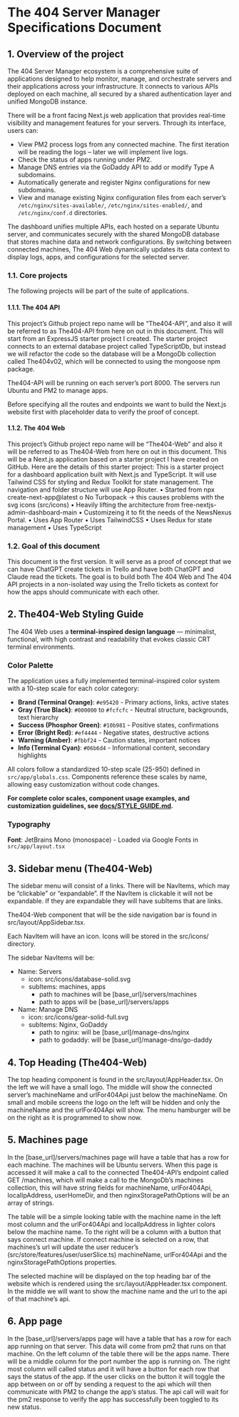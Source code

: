 # The 404 Server Manager Specifications Document

## 1. Overview of the project

The 404 Server Manager ecosystem is a comprehensive suite of applications designed to help monitor, manage, and orchestrate servers and their applications across your infrastructure. It connects to various APIs deployed on each machine, all secured by a shared authentication layer and unified MongoDB instance.

There will be a front facing Next.js web application that provides real-time visibility and management features for your servers. Through its interface, users can:

- View PM2 process logs from any connected machine. The first iteration will be reading the logs – later we will implement live logs.
- Check the status of apps running under PM2.
- Manage DNS entries via the GoDaddy API to add or modify Type A subdomains.
- Automatically generate and register Nginx configurations for new subdomains.
- View and manage existing Nginx configuration files from each server’s `/etc/nginx/sites-available/`, `/etc/nginx/sites-enabled/`, and `/etc/nginx/conf.d` directories.

The dashboard unifies multiple APIs, each hosted on a separate Ubuntu server, and communicates securely with the shared MongoDB database that stores machine data and network configurations. By switching between connected machines, The 404 Web dynamically updates its data context to display logs, apps, and configurations for the selected server.

### 1.1. Core projects

The following projects will be part of the suite of applications.

#### 1.1.1. The 404 API

This project’s Github project repo name will be “The404-API”, and also it will be referred to as The404-API from here on out in this document. This will start from an ExpressJS starter project I created. The starter project connects to an external database project called TypeScriptDb, but instead we will refactor the code so the database will be a MongoDb collection called The404v02, which will be connected to using the mongoose npm package.

The404-API will be running on each server’s port 8000. The servers run Ubuntu and PM2 to manage apps.

Before specifying all the routes and endpoints we want to build the Next.js website first with placeholder data to verify the proof of concept.

#### 1.1.2. The 404 Web

This project’s Github project repo name will be “The404-Web” and also it will be referred to as The404-Web from here on out in this document. This will be a Next.js application based on a starter project I have created on GitHub. Here are the details of this starter project:
This is a starter project for a dashboard application built with Next.js and TypeScript. It will use Tailwind CSS for styling and Redux Toolkit for state management. The navigation and folder structure will use App Router.
• Started from npx create-next-app@latest
o No Turbopack -> this causes problems with the svg icons (src/icons)
• Heavily lifting the architecture from free-nextjs-admin-dashboard-main
• Customizeing it to fit the needs of the NewsNexus Portal.
• Uses App Router
• Uses TailwindCSS
• Uses Redux for state management
• Uses TypeScript

### 1.2. Goal of this document

This document is the first version. It will serve as a proof of concept that we can have ChatGPT create tickets in Trello and have both ChatGPT and Claude read the tickets. The goal is to build both The 404 Web and The 404 API projects in a non-isolated way using the Trello tickets as context for how the apps should communicate with each other.

## 2. The404-Web Styling Guide

The 404 Web uses a **terminal-inspired design language** — minimalist, functional, with high contrast and readability that evokes classic CRT terminal environments.

### Color Palette

The application uses a fully implemented terminal-inspired color system with a 10-step scale for each color category:

- **Brand (Terminal Orange)**: `#e95420` - Primary actions, links, active states
- **Gray (True Black)**: `#000000` to `#fcfcfc` - Neutral structure, backgrounds, text hierarchy
- **Success (Phosphor Green)**: `#10b981` - Positive states, confirmations
- **Error (Bright Red)**: `#ef4444` - Negative states, destructive actions
- **Warning (Amber)**: `#fbbf24` - Caution states, important notices
- **Info (Terminal Cyan)**: `#06b6d4` - Informational content, secondary highlights

All colors follow a standardized 10-step scale (25-950) defined in `src/app/globals.css`. Components reference these scales by name, allowing easy customization without code changes.

**For complete color scales, component usage examples, and customization guidelines, see [docs/STYLE_GUIDE.md](./docs/STYLE_GUIDE.md).**

### Typography

**Font**: JetBrains Mono (monospace) - Loaded via Google Fonts in `src/app/layout.tsx`

## 3. Sidebar menu (The404-Web)

The sidebar menu will consist of a links. There will be NavItems, which may be “clickable” or “expandable”. If the NavItem is clickable it will not be expandable. If they are expandable they will have subItems that are links.

The404-Web component that will be the side navigation bar is found in src/layout/AppSidebar.tsx.

Each NavItem will have an icon. Icons will be stored in the src/icons/ directory.

The sidebar NavItems will be:

- Name: Servers
  - icon: src/icons/database-solid.svg
  - subItems: machines, apps
    - path to machines will be [base_url]/servers/machines
    - path to apps will be [base_url]/servers/apps
- Name: Manage DNS
  - icon: src/icons/gear-solid-full.svg
  - subItems: Nginx, GoDaddy
    - path to nginx: will be [base_url]/manage-dns/nginx
    - path to godaddy: will be [base_url]/manage-dns/go-daddy

## 4. Top Heading (The404-Web)

The top heading component is found in the src/layout/AppHeader.tsx. On the left we will have a small logo. The middle will show the connected server’s machineName and urlFor404Api just below the machineName. On small and mobile screens the logo on the left will be hidden and only the machineName and the urlFor404Api will show. The menu hamburger will be on the right as it is programmed to show now.

## 5. Machines page

In the [base_url]/servers/machines page will have a table that has a row for each machine. The machines will be Ubuntu servers. When this page is accessed it will make a call to the connected The404-API’s endpoint called GET /machines, which will make a call to the MongoDb’s machines collection, this will have string fields for machineName, urlFor404Api, localIpAddress, userHomeDir, and then nginxStoragePathOptions will be an array of strings.

The table will be a simple looking table with the machine name in the left most column and the urlFor404Api and localIpAddress in lighter colors below the machine name. To the right will be a column with a button that says connect machine. If connect machine is selected on a row, that machines’s url will update the user reducer’s (src/store/features/user/userSlice.ts) machineName, urlFor404Api and the nginxStoragePathOptions properties.

The selected machine will be displayed on the top heading bar of the website which is rendered using the src/layout/AppHeader.tsx component. In the middle we will want to show the machine name and the url to the api of that machine’s api.

## 6. App page

In the [base_url]/servers/apps page will have a table that has a row for each app running on that server. This data will come from pm2 that runs on that machine. On the left column of the table there will be the apps name. There will be a middle column for the port number the app is running on. The right most column will called status and it will have a button for each row that says the status of the app. If the user clicks on the button it will toggle the app between on or off by sending a request to the api which will then communicate with PM2 to change the app’s status. The api call will wait for the pm2 response to verify the app has successfully been toggled to its new status.

